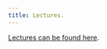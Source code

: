 ```yaml
---
title: Lectures.
---
```


[Lectures can be found here](https://mlfoundations.github.io/au21/#resources).